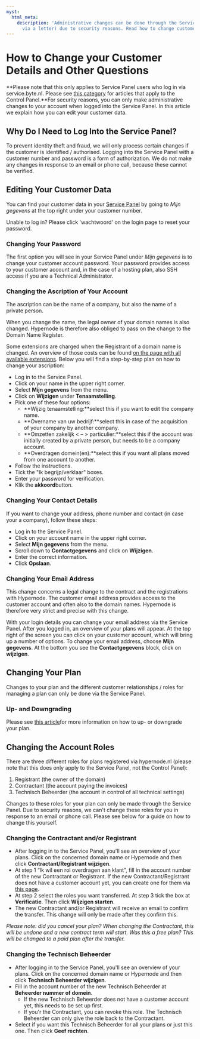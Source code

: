 ```yaml
---
myst:
  html_meta:
    description: 'Administrative changes can be done through the Service Panel (or
      via a letter) due to security reasons. Read how to change customer details here. '
---
```


<!-- source: https://support.hypernode.com/en/about/billing/how-to-change-your-customer-details-and-other-questions/ -->

# How to Change your Customer Details and Other Questions

\*\*Please note that this only applies to Service Panel users who log in via service.byte.nl. Please see [this category](https://support.hypernode.com/en/services/control-panel/) for articles that apply to the Control Panel.\*\*For security reasons, you can only make administrative changes to your account when logged into the Service Panel. In this article we explain how you can edit your customer data.

## Why Do I Need to Log Into the Service Panel?

To prevent identity theft and fraud, we will only process certain changes if the customer is identified / authorised. Logging into the Service Panel with a customer number and password is a form of authorization. We do not make any changes in response to an email or phone call, because these cannot be verified.

## Editing Your Customer Data

You can find your customer data in your [Service Panel](https://auth.byte.nl/login/) by going to *Mijn gegevens* at the top right under your customer number.

Unable to log in? Please click 'wachtwoord' on the login page to reset your password.

### Changing Your Password

The first option you will see in your Service Panel under *Mijn gegevens* is to change your customer account password. Your password provides access to your customer account and, in the case of a hosting plan, also SSH access if you are a Technical Administrator.

### Changing the Ascription of Your Account

The ascription can be the name of a company, but also the name of a private person.

When you change the name, the legal owner of your domain names is also changed. Hypernode is therefore also obliged to pass on the change to the Domain Name Register.

Some extensions are charged when the Registrant of a domain name is changed. An overview of those costs can be found [on the page with all available extensions](https://www.hypernode.nl/domeinnaam/). Below you will find a step-by-step plan on how to change your ascription:

- Log in to the Service Panel.
- Click on your name in the upper right corner.
- Select **Mijn gegevens** from the menu.
- Click on **Wijzigen** under **Tenaamstelling**.
- Pick one of these four options:
  - \*\*Wijzig tenaamstelling:\*\*select this if you want to edit the company name.
  - \*\*Overname van uw bedrijf:\*\*select this in case of the acquisition of your company by another company.
  - \*\*Omzetten zakelijk \< – > particulier:\*\*select this if the account was initially created by a private person, but needs to be a company account.
  - \*\*Overdragen domein(en):\*\*select this if you want all plans moved from one account to another.
- Follow the instructions.
- Tick the "Ik begrijp/verklaar" boxes.
- Enter your password for verification.
- Klik the **akkoord**button.

### Changing Your Contact Details

If you want to change your address, phone number and contact (in case your a company), follow these steps:

- Log in to the Service Panel.
- Click on your account name in the upper right corner.
- Select **Mijn gegevens** from the menu.
- Scroll down to **Contactgegevens** and click on **Wijzigen**.
- Enter the correct information.
- Click **Opslaan**.

### Changing Your Email Address

This change concerns a legal change to the contract and the registrations with Hypernode. The customer email address provides access to the customer account and often also to the domain names. Hypernode is therefore very strict and precise with this change.

With your login details you can change your email address via the Service Panel. After you logged in, an overview of your plans will appear. At the top right of the screen you can click on your customer account, which will bring up a number of options. To change your email address, choose **Mijn gegevens**. At the bottom you see the **Contactgegevens** block, click on **wijzigen**.

## Changing Your Plan

Changes to your plan and the different customer relationships / roles for managing a plan can only be done via the Service Panel.

### Up- and Downgrading

Please see [this article](https://support.hypernode.com/en/about/billing/how-to-up-or-downgrade-your-hypernode-plan)for more information on how to up- or downgrade your plan.

## Changing the Account Roles

There are three different roles for plans registered via hypernode.nl (please note that this does only apply to the Service Panel, not the Control Panel):

1. Registrant (the owner of the domain)
1. Contractant (the account paying the invoices)
1. Technisch Beheerder (the account in control of all technical settings)

Changes to these roles for your plan can only be made through the Service Panel. Due to security reasons, we can't change these roles for you in response to an email or phone call. Please see below for a guide on how to change this yourself.

### Changing the Contractant and/or Registrant

- After logging in to the Service Panel, you'll see an overview of your plans. Click on the concerned domain name or Hypernode and then click **Contractant/Registrant wijzigen**.
- At step 1 “Ik wil een rol overdragen aan klant”, fill in the account number of the new Contractant or Registrant. If the new Contractant/Registrant does not have a customer account yet, you can create one for them via [this page](https://service.byte.nl/newcustomer/).
- At step 2 select the roles you want transferred. At step 3 tick the box at **Verificatie**. Then click **Wijzigen starten**.
- The new Contractant and/or Registrant will receive an email to confirm the transfer. This change will only be made after they confirm this.

*Please note: did you cancel your plan? When changing the Contractant, this will be undone and a new contract term will start. Was this a free plan? This will be changed to a paid plan after the transfer.*

### Changing the Technisch Beheerder

- After logging in to the Service Panel, you'll see an overview of your plans. Click on the concerned domain name or Hypernode and then click **Technisch Beheerder wijzigen**.
- Fill in the account number of the new Technisch Beheerder at **Beheerder nummer of domein**.
  - If the new Technisch Beheerder does not have a customer account yet, this needs to be set up first.
  - If you'r the Contractant, you can revoke this role. The Technisch Beheerder can only give the role back to the Contractant.
- Select if you want this Technisch Beheerder for all your plans or just this one. Then click **Geef rechten**.
